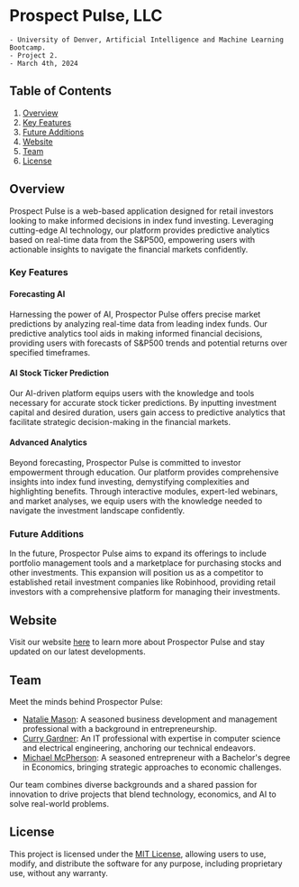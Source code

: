 # Prospect Pulse, LLC
    - University of Denver, Artificial Intelligence and Machine Learning Bootcamp. 
    - Project 2. 
    - March 4th, 2024

## Table of Contents

1. [Overview](#overview)
2. [Key Features](#key-features)
3. [Future Additions](#future-additions)
4. [Website](#website)
5. [Team](#team)
6. [License](#license)
   
## Overview

Prospect Pulse is a web-based application designed for retail investors looking to make informed decisions in index fund investing. Leveraging cutting-edge AI technology, our platform provides predictive analytics based on real-time data from the S&P500, empowering users with actionable insights to navigate the financial markets confidently.

### Key Features

#### Forecasting AI

Harnessing the power of AI, Prospector Pulse offers precise market predictions by analyzing real-time data from leading index funds. Our predictive analytics tool aids in making informed financial decisions, providing users with forecasts of S&P500 trends and potential returns over specified timeframes.

#### AI Stock Ticker Prediction

Our AI-driven platform equips users with the knowledge and tools necessary for accurate stock ticker predictions. By inputting investment capital and desired duration, users gain access to predictive analytics that facilitate strategic decision-making in the financial markets.

#### Advanced Analytics

Beyond forecasting, Prospector Pulse is committed to investor empowerment through education. Our platform provides comprehensive insights into index fund investing, demystifying complexities and highlighting benefits. Through interactive modules, expert-led webinars, and market analyses, we equip users with the knowledge needed to navigate the investment landscape confidently.

### Future Additions

In the future, Prospector Pulse aims to expand its offerings to include portfolio management tools and a marketplace for purchasing stocks and other investments. This expansion will position us as a competitor to established retail investment companies like Robinhood, providing retail investors with a comprehensive platform for managing their investments.

## Website

Visit our website [here](https://mikeamcpherson.wixsite.com/my-site/home) to learn more about Prospector Pulse and stay updated on our latest developments.

## Team

Meet the minds behind Prospector Pulse:

- [Natalie Mason](https://www.linkedin.com/in/captainnatalie/): A seasoned business development and management professional with a background in entrepreneurship.
- [Curry Gardner](https://www.linkedin.com/in/curry-gardner/): An IT professional with expertise in computer science and electrical engineering, anchoring our technical endeavors.
- [Michael McPherson](https://www.linkedin.com/in/michael-mcpherson-012475290/): A seasoned entrepreneur with a Bachelor's degree in Economics, bringing strategic approaches to economic challenges.

Our team combines diverse backgrounds and a shared passion for innovation to drive projects that blend technology, economics, and AI to solve real-world problems.

## License

This project is licensed under the [MIT License](LICENSE), allowing users to use, modify, and distribute the software for any purpose, including proprietary use, without any warranty.
